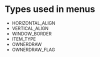 # Types used in menus

- HORIZONTAL_ALIGN
- VERTICAL_ALIGN
- WINDOW_BORDER
- ITEM_TYPE
- OWNERDRAW
- OWNERDRAW_FLAG
